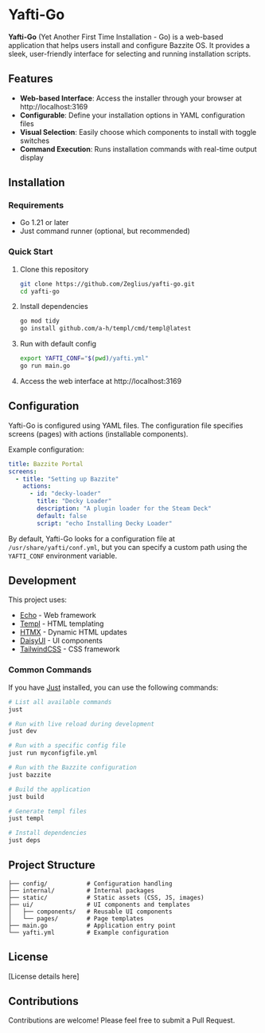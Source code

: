 # Yafti-Go

**Yafti-Go** (Yet Another First Time Installation - Go) is a web-based application that helps users install and configure Bazzite OS. It provides a sleek, user-friendly interface for selecting and running installation scripts.


## Features

- **Web-based Interface**: Access the installer through your browser at http://localhost:3169
- **Configurable**: Define your installation options in YAML configuration files
- **Visual Selection**: Easily choose which components to install with toggle switches
- **Command Execution**: Runs installation commands with real-time output display

## Installation

### Requirements

- Go 1.21 or later
- Just command runner (optional, but recommended)

### Quick Start

1. Clone this repository
   ```bash
   git clone https://github.com/Zeglius/yafti-go.git
   cd yafti-go
   ```

2. Install dependencies
   ```bash
   go mod tidy
   go install github.com/a-h/templ/cmd/templ@latest
   ```

3. Run with default config
   ```bash
   export YAFTI_CONF="$(pwd)/yafti.yml"
   go run main.go
   ```

4. Access the web interface at http://localhost:3169

## Configuration

Yafti-Go is configured using YAML files. The configuration file specifies screens (pages) with actions (installable components).

Example configuration:

```yaml
title: Bazzite Portal
screens:
  - title: "Setting up Bazzite"
    actions:
      - id: "decky-loader"
        title: "Decky Loader"
        description: "A plugin loader for the Steam Deck"
        default: false
        script: "echo Installing Decky Loader"
```

By default, Yafti-Go looks for a configuration file at `/usr/share/yafti/conf.yml`, but you can specify a custom path using the `YAFTI_CONF` environment variable.

## Development

This project uses:
- [Echo](https://echo.labstack.com/) - Web framework
- [Templ](https://templ.guide/) - HTML templating
- [HTMX](https://htmx.org/) - Dynamic HTML updates
- [DaisyUI](https://daisyui.com/) - UI components
- [TailwindCSS](https://tailwindcss.com/) - CSS framework

### Common Commands

If you have [Just](https://github.com/casey/just) installed, you can use the following commands:

```bash
# List all available commands
just

# Run with live reload during development
just dev

# Run with a specific config file
just run myconfigfile.yml

# Run with the Bazzite configuration
just bazzite

# Build the application
just build

# Generate templ files
just templ

# Install dependencies
just deps
```

## Project Structure

```
├── config/           # Configuration handling
├── internal/         # Internal packages
├── static/           # Static assets (CSS, JS, images)
├── ui/               # UI components and templates
│   ├── components/   # Reusable UI components
│   └── pages/        # Page templates
├── main.go           # Application entry point
└── yafti.yml         # Example configuration
```

## License

[License details here]

## Contributions

Contributions are welcome! Please feel free to submit a Pull Request.